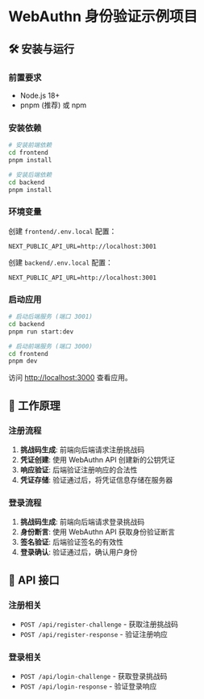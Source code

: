 # WebAuthn 身份验证示例项目

## 🛠️ 安装与运行

### 前置要求
- Node.js 18+ 
- pnpm (推荐) 或 npm

### 安装依赖

```bash
# 安装前端依赖
cd frontend
pnpm install

# 安装后端依赖
cd backend
pnpm install
```

### 环境变量
创建 `frontend/.env.local` 配置：
```env
NEXT_PUBLIC_API_URL=http://localhost:3001
```
创建 `backend/.env.local` 配置：
```env
NEXT_PUBLIC_API_URL=http://localhost:3001
```

### 启动应用

```bash
# 启动后端服务 (端口 3001)
cd backend
pnpm run start:dev

# 启动前端服务 (端口 3000)
cd frontend
pnpm dev
```
访问 [http://localhost:3000](http://localhost:3000) 查看应用。

## 🔧 工作原理

### 注册流程
1. **挑战码生成**: 前端向后端请求注册挑战码
2. **凭证创建**: 使用 WebAuthn API 创建新的公钥凭证
3. **响应验证**: 后端验证注册响应的合法性
4. **凭证存储**: 验证通过后，将凭证信息存储在服务器

### 登录流程
1. **挑战码生成**: 前端向后端请求登录挑战码
2. **身份断言**: 使用 WebAuthn API 获取身份验证断言
3. **签名验证**: 后端验证签名的有效性
4. **登录确认**: 验证通过后，确认用户身份

## 📝 API 接口

### 注册相关
- `POST /api/register-challenge` - 获取注册挑战码
- `POST /api/register-response` - 验证注册响应

### 登录相关
- `POST /api/login-challenge` - 获取登录挑战码
- `POST /api/login-response` - 验证登录响应
